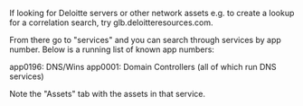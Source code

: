 If looking for Deloitte servers or other network assets e.g. to create a lookup for a correlation search, try glb.deloitteresources.com. 

From there go to "services" and you can search through services by app number. Below is a running list of known app numbers:

app0196: DNS/Wins
app0001: Domain Controllers (all of which run DNS services)

Note the "Assets" tab with the assets in that service. 